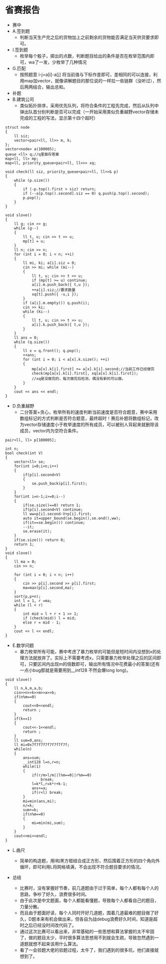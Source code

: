 # 省赛报告

+ 赛中
+ A.签到题
    + 判断当天生产完之后的货物加上之前剩余的货物能否满足当天供货要求即可。
+ I.签到题
    + 枚举每个骰子，掷出的点数，判断题目给出的条件是否在枚举范围内即可，wa了一发，少枚举了几种情况
+ G.匹配
    + 按照题意 i-j=a[i]-a[j]  将当前值与下标作差即可，差相同的可以连接，利用map加vector，就像讲解题目的那位说的一样拉一些链群（没听过），然后两两结合，输出总和。
+ 补题
+ B.建筑公司
    + 类似拓扑排序，采用优先队列，将符合条件的工程先完成，然后从队列中弹出队首分别判断是否可以完成（一开始采用类似负重越野vector存储未完成的工程的写法，显示第十四个超时）
```
struct node
{
    ll siz;
    vector<pair<ll, ll>> m, k;
};
vector<node> a(100005);
queue <ll> q;//q里面存答案
map<ll, ll> mp;
map<ll, priority_queue<pair<ll, ll>>> xq;

void check(ll siz, priority_queue<pair<ll, ll>>& p)
{
    while (p.size())
    {
        if (-p.top().first > siz) return;
        if (--a[p.top().second].siz == 0) q.push(p.top().second);
        p.pop();
    }
}

void slove()
{
    ll g; cin >> g; 
    while (g--)
    {
        ll t, u; cin >> t >> u;
        mp[t] = u;
    }
    ll n; cin >> n;
    for (int i = 0; i < n; ++i)
    {
        ll mi, ki; a[i].siz = 0;
        cin >> mi; while (mi--)
        {
            ll t, u; cin >> t >> u;
            if (mp[t] >= u) continue;
            a[i].m.push_back({ t,u });
            ++a[i].siz;//要求数量
            xq[t].push({ -u,i });
        }
        if (a[i].m.empty()) q.push(i);
        cin >> ki; 
        while (ki--)
        {
            ll t, u; cin >> t >> u;
            a[i].k.push_back({ t,u });
        }
    }
    ll ans = 0;
    while (q.size())
    {
        ll x = q.front(); q.pop();
        ++ans;
        for (int i = 0; i < a[x].k.size(); ++i)
        {
            mp[a[x].k[i].first] += a[x].k[i].second;//当前工作已经做完
            check(mp[a[x].k[i].first], xq[a[x].k[i].first]);
            //xq是没做完的，每次做完后检测，偶没有新的可以做。
        }
    }
    cout << ans << endl;
}

```
+ D.负重越野
    + 二分答案+贪心，枚举所有的速度判断当前速度是否符合题意，赛中采用数组标记的方式判断是否符合题意，最终超时！赛后补题将数组标记，改为vector存储速度小于枚举速度的所有成员，可以被别人背起来就删除该成员，vector内为空符合条件。
```
pair<ll, ll> p[100005];

int n;
bool check(int V)
{
    vector<ll> se;
    for(int i=0;i<n;i++)
    {
        if(p[i].second<V)
        {
            se.push_back(p[i].first);
        }
    }
    for(int i=n-1;i>=0;i--)
    {
        if(se.size()==0) return 1;
        if(p[i].second<V) continue;
        ll ww=p[i].second-V+p[i].first;
        auto it=upper_bound(se.begin(),se.end(),ww);
        if(it==se.begin()) continue;
        --it;
        se.erase(it);
    }
    if(se.size()) return 0;
    return 1;
}
void slove()
{
    ll ma = 0;
    cin >> n;
    
    for (int i = 0; i < n; i++)
    {
        cin >> p[i].second >> p[i].first;
        ma=max(p[i].second,ma);
    }
    sort(p,p+n);
    int l = 1, r =ma;
    while (l < r)
    {
        int mid = l + r + 1 >> 1;
        if (check(mid)) l = mid;
        else r = mid - 1;
    }
    cout << l << endl;
}
```
+ E.数学问题
    + 暴力枚举所有可能，赛中考虑了暴力枚举的可能但是短时间内没想到x的处理方法就放弃了。实际上不需要考虑x，只需要暴力枚举处理之后的区间即可，只要区间内出现m的倍数即可，输出所有情况中花费最小的答案(还有一点小bug那就是需要用到__int128 不然会爆long long)。
```
void slove()
{
    ll n,k,m,a,b;
    cin>>n>>k>>m>>a>>b;
    if(n%m==0)
    {
        cout<<0<<endl;
        return ;
    }
    if(k==1)
    {
        cout<<-1<<endl;
        return ;
    }
    ll sum=0,ans;
    ll mi=0x7f7f7f7f7f7f7f7f;
    while(n)
    {
        ans=sum;
        __int128 l=n,r=n;
        while(1)
        {
            if(r/m>l/m||l%m==0||r%m==0)
                break;
            l=k*l,r=k*r+k-1;
            ans+=a;
            if(r<l) break;
        }
        mi=min(ans,mi);
        n/=k;
        sum+=b;
        if(n%m==0)
        {
            mi=min(mi,sum);
        }
    }
    cout<<mi<<endl;
}

```
+ L.曲尺
    + 简单的构造题，用l和黑方框结合成正方形，然后围着正方形的四个角向外循环，即可利用L将网格填满，不会出现不符合题目要求的情况。
  
+ 总结
    + 比赛时，没有掌握好节奏，前几道题由于过于简单，每个人都有每个人的思路，争吵了好久，浪费很多时间。
    + 由于此次是中文题面，每个人都能看懂题，导致每个人都看自己的题目，力量分散。
    + 而且由于题面好读，每个人同时开好几道题，围着几道最难的题目做了好久，D题本来有机会做出来，但各自为战debug浪费好久时间，知道是超时之后已经没时间改代码了。
    + 通过这次比赛可以看出来，非常基础的一些思想和算法掌握的太不牢固了，做的题目太少，平时很多算法思想用不到就会生疏，导致忽然遇到一道题就想不起来该用什么算法。
    + 看了一会验题大佬的验题过程，太牛了，我们遇到的很多坑，他们直接就想到了。
